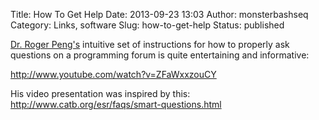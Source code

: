 Title: How To Get Help
Date: 2013-09-23 13:03
Author: monsterbashseq
Category: Links, software
Slug: how-to-get-help
Status: published

[Dr. Roger Peng's](http://simplystatistics.org/) intuitive set of
instructions for how to properly ask questions on a programming forum is
quite entertaining and informative:

http://www.youtube.com/watch?v=ZFaWxxzouCY

His video presentation was inspired by this:
<http://www.catb.org/esr/faqs/smart-questions.html>
